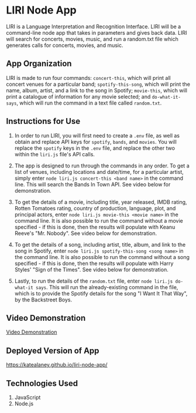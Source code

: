 # LIRI Node App
LIRI is a Language Interpretation and Recognition Interface. LIRI will be a command-line node app that takes in parameters and gives back data.  LIRI will search for concerts, movies, music, and run a random.txt file which generates calls for concerts, movies, and music.

## App Organization
LIRI is made to run four commands: `concert-this`, which will print all concert venues for a particular band; `spotify-this-song`, which will print the name, album, artist, and a link to the song in Spotify; `movie-this`, which will print a catalogue of information for any movie selected; and `do-what-it-says`, which will run the command in a text file called `random.txt`.

## Instructions for Use
1. In order to run LIRI, you will first need to create a `.env` file, as well as obtain and replace API keys for `spotify`, `bands`, and `movies`.  You will replace the `spotify` keys in the `.env` file, and replace the other two within the `liri.js` file's API calls.

2. The app is designed to run through the commands in any order.  To get a list of venues, including locations and date/time, for a particular artist, simply enter `node liri.js concert-this <band name>` in the command line.  This will search the Bands In Town API.  See video below for demonstration.

3. To get the details of a movie, including title, year released, IMDB rating, Rotten Tomatoes rating, country of production, language, plot, and principal actors, enter `node liri.js movie-this <movie name>` in the command line.  It is also possible to run the command without a movie specified - if this is done, then the results will populate with Keanu Reeve's "Mr. Nobody".  See video below for demonstration.

4. To get the details of a song, including artist, title, album, and link to the song in Spotify, enter `node liri.js spotify-this-song <song name>` in the command line.  It is also possible to run the command without a song specified - if this is done, then the results will populate with Harry Styles' "Sign of the Times".  See video below for demonstration.

5. Lastly, to run the details of the `random.txt` file, enter `node liri.js do-what-it says`.  This will run the already-existing command in the file, which is to provide the Spotify details for the song "I Want It That Way", by the Backstreet Boys.

## Video Demonstration

<a href="video-demonstration.mp4">Video Demonstration</a>

## Deployed Version of App

<a href="https://katealaney.github.io/liri-node-app/">https://katealaney.github.io/liri-node-app/</a>

## Technologies Used
1. JavaScript
2. Node.js